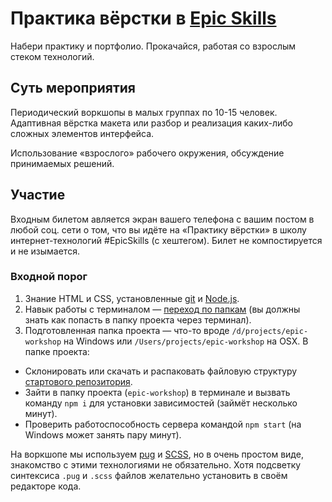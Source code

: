 # Практика вёрстки в [Epic Skills](https://epixx.ru/)

Набери практику и портфолио. Прокачайся, работая со взрослым стеком технологий.

## Суть мероприятия

Периодический воркшопы в малых группах по 10-15 человек. Адаптивная вёрстка макета или разбор и реализация каких-либо сложных элементов интерфейса.

Использование «взрослого» рабочего окружения, обсуждение принимаемых решений.

## Участие

Входным билетом авляется экран вашего телефона с вашим постом в любой соц. сети о том, что вы идёте на «Практику вёрстки» в школу интернет-технологий #EpicSkills (с хештегом). Билет не компостируется и не изымается.

### Входной порог

1. Знание HTML и CSS, установленные [git](https://git-scm.com/) и [Node.js](https://nodejs.org/en/).
2. Навык работы с терминалом — [переход по папкам](https://nicothin.pro/page/console-windows#%D1%84%D0%B0%D0%B9%D0%BB%D0%BE%D0%B2%D0%B0%D1%8F-%D1%81%D0%B8%D1%81%D1%82%D0%B5%D0%BC%D0%B0) (вы должны знать как попасть в папку проекта через терминал).
2. Подготовленная папка проекта — что-то вроде `/d/projects/epic-workshop` на Windows или `/Users/projects/epic-workshop` на OSX. В папке проекта:
  - Склонировать или скачать и распаковать файловую структуру [стартового репозитория](https://github.com/nicothin/NTH-start-project).
  - Зайти в папку проекта (`epic-workshop`) в терминале и вызвать команду `npm i` для установки зависимостей (займёт несколько минут).
  - Проверить работоспособность сервера командой `npm start` (на Windows может занять пару минут).

На воркшопе мы используем [pug](https://pugjs.org/api/getting-started.html) и [SCSS](https://sass-lang.com/documentation/file.SCSS_FOR_SASS_USERS.html), но в очень простом виде, знакомство с этими технологиями не обязательно. Хотя подсветку синтексиса `.pug` и `.scss` файлов желательно установить в своём редакторе кода.
